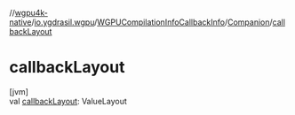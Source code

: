 //[wgpu4k-native](../../../../index.md)/[io.ygdrasil.wgpu](../../index.md)/[WGPUCompilationInfoCallbackInfo](../index.md)/[Companion](index.md)/[callbackLayout](callback-layout.md)

# callbackLayout

[jvm]\
val [callbackLayout](callback-layout.md): ValueLayout